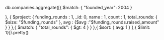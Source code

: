 db.companies.aggregate([{
	$match: {
		"founded_year": 2004
		}
	
}, {
	$project: {
	        funding_rounds : 1,
		_id: 0,
		name : 1,
		count : 1,
		total_rounds: { $size: "$funding_rounds" },
		avg : {$avg :"$funding_rounds.raised_amount" }
	}
},{
	$match: {
		"total_rounds": {
			$gt: 4
		}
	}
},{
	$sort: {
		avg: 1
	}
},{ $limit: 1}]).pretty()
